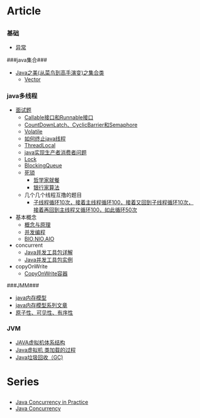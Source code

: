 # Article
##
### 基础 ###
- [异常](http://blog.csdn.net/lxlzhn/article/details/4484872)   
      
###java集合###
- [Java之美(从菜鸟到高手演变)之集合类](http://blog.csdn.net/zhangerqing/article/details/8122075)
	* [Vector](http://blog.csdn.net/chenssy/article/details/37520981)

### java多线程 ###
- [面试题](http://www.importnew.com/12773.html)    
	* [Callable接口和Runnable接口](http://uule.iteye.com/blog/1488270)
	* [CountDownLatch、CyclicBarrier和Semaphore](http://www.cnblogs.com/dolphin0520/p/3920397.html)
	* [Volatile](http://www.ibm.com/developerworks/cn/java/j-jtp06197.html)
	* [如何终止java线程](http://blog.csdn.net/anhuidelinger/article/details/11746365)
	* [ThreadLocal](http://blog.csdn.net/lufeng20/article/details/24314381)
	* [java实现生产者消费者问题](http://www.cnblogs.com/happyPawpaw/archive/2013/01/18/2865957.html)
	* [Lock](http://www.cnblogs.com/dolphin0520/p/3923167.html)
	* [BlockingQueue](http://wsmajunfeng.iteye.com/blog/1629354)
	* [死锁](http://www.cnblogs.com/zhuawang/p/3782814.html)
		* [哲学家就餐](http://blog.csdn.net/tayanxunhua/article/details/38691005)
		* [银行家算法](http://blog.sina.com.cn/s/blog_7a4d0df90100zr6x.html)
	* 几个几个线程互撸的题目
		* [子线程循环10次，接着主线程循环100，接着又回到子线程循环10次，接着再回到主线程又循环100，如此循环50次](http://blog.csdn.net/nszkadrgg/article/details/8197555)
- 基本概念
	* [概念与原理](http://blog.csdn.net/joejames/article/details/46832091)
	* [并发编程](http://blog.csdn.net/escaflone/article/details/10418651#)
	* [BIO,NIO,AIO](http://qindongliang.iteye.com/blog/2018539)
- concurrent
	* [Java并发工具包详解](http://blog.csdn.net/defonds/article/details/44021605#t7)
	* [Java并发工具包实例](http://www.cnblogs.com/draem0507/p/3824258.html)
- copyOnWrite
	* [CopyOnWrite容器](http://blog.csdn.net/maxwell_nc/article/details/49991133)

###JMM###

- [java内存模型](http://www.cnblogs.com/nexiyi/p/java_memory_model_and_thread.html)
- [java内存模型系列文章](http://ifeve.com/java-memory-model-0/)
- [原子性、可见性、有序性](http://www.cnblogs.com/tonyluis/p/5454713.html)      

### JVM ###

- [JAVA虚拟机体系结构](http://www.cnblogs.com/java-my-life/archive/2012/08/01/2615221.html) 
- [Java虚拟机 类加载的过程](http://blog.csdn.net/xuefeng0707/article/details/9132339)
- [Java垃圾回收（GC)](http://www.cnblogs.com/xrq730/p/4836700.html)

# Series 
##
- [Java Concurrency in Practice](http://blog.csdn.net/qilixiang012/article/category/2857487)
- [Java Concurrency](http://tutorials.jenkov.com/java-concurrency/read-write-locks.html)



